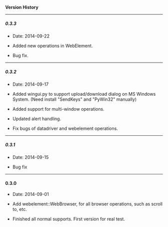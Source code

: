**Version History**

-----------------------------------------------------------------------

##### 0.3.3

+ Date: 2014-09-22

+ Added new operations in WebElement.

+ Bug fix.

-----------------------------------------------------------------------

##### 0.3.2

+ Date: 2014-09-17

+ Added wingui.py to support upload/download dialog on MS Windows System. (Need install "SendKeys" and "PyWin32" manually)

+ Added support for multi-window operations.

+ Updated alert handling.

+ Fix bugs of datadriver and webelement operations.

-----------------------------------------------------------------------

##### 0.3.1

+ Date: 2014-09-15

+ Bug fix

-----------------------------------------------------------------------

#### 0.3.0

+ Date: 2014-09-01

+ Add webelement::WebBrowser, for all browser operations, such as scroll to, etc.

+ Finished all normal supports. First version for real test.












